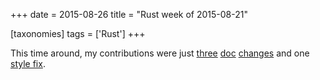 +++
date = 2015-08-26
title = "Rust week of 2015-08-21"

[taxonomies]
tags = ['Rust']
+++

This time around, my contributions were just [three][] [doc][] [changes]
and one [style fix].

  [three]: https://github.com/rust-lang/rust/pull/28027
  [doc]: https://github.com/rust-lang/rust/pull/28028
  [changes]: https://github.com/rust-lang/rust/pull/28030
  [style fix]: https://github.com/rust-lang/rust/pull/28029
